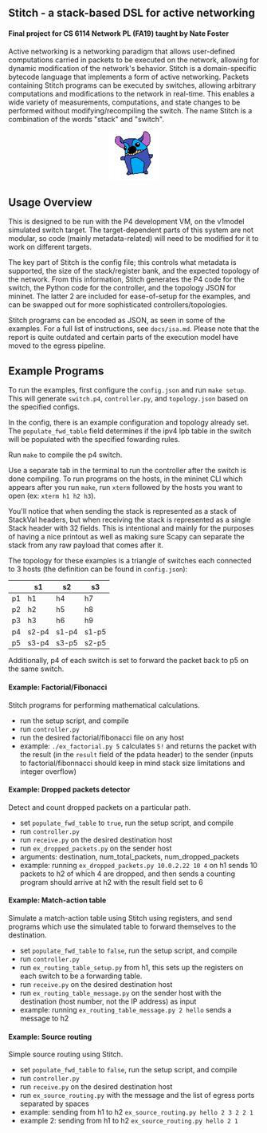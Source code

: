## Stitch - a stack-based DSL for active networking

#### Final project for CS 6114 Network PL (FA19) taught by Nate Foster

Active networking is a networking paradigm that allows user-defined computations carried in packets to be executed on the network, allowing for dynamic modification of the network's behavior. Stitch is a domain-specific bytecode language that implements a form of active networking. Packets containing Stitch programs can be executed by switches, allowing arbitrary computations and modifications to the network in real-time. This enables a wide variety of measurements, computations, and state changes to be performed without modifying/recompiling the switch. The name Stitch is a combination of the words "stack" and "switch".

<p align="center">
  <img src="https://github.com/yangdanny97/p4-stacklang/blob/master/stitch-logo.png?raw=true" alt="a poorly-drawn Stitch logo"/>
</p>

## Usage Overview

This is designed to be run with the P4 development VM, on the v1model simulated switch target. The target-dependent parts of this system are not modular, so code (mainly metadata-related) will need to be modified for it to work on different targets.

The key part of Stitch is the config file; this controls what metadata is supported, the size of the stack/register bank, and the expected topology of the network. From this information, Stitch generates the P4 code for the switch, the Python code for the controller, and the topology JSON for mininet. The latter 2 are included for ease-of-setup for the examples, and can be swapped out for more sophisticated controllers/topologies.

Stitch programs can be encoded as JSON, as seen in some of the examples. For a full list of instructions, see `docs/isa.md`. Please note that the report is quite outdated and certain parts of the execution model have moved to the egress pipeline. 

## Example Programs

To run the examples, first configure the `config.json` and run `make setup`. This will generate `switch.p4`, `controller.py`, and `topology.json` based on the specified configs.

In the config, there is an example configuration and topology already set. The `populate_fwd_table` field determines if the ipv4 lpb table in the switch will be populated with the specified fowarding rules.

Run `make` to compile the p4 switch.

Use a separate tab in the terminal to run the controller after the switch is done compiling. To run programs on the hosts, in the mininet CLI which appears after you run `make`, run `xterm` followed by the hosts you want to open (ex: `xterm h1 h2 h3`).

You'll notice that when sending the stack is represented as a stack of StackVal headers, but when receiving the stack is represented as a single Stack header with 32 fields. This is intentional and mainly for the purposes of having a nice printout as well as making sure Scapy can separate the stack from any raw payload that comes after it.

The topology for these examples is a triangle of switches each connected to 3 hosts (the definition can be found in `config.json`):

|    | s1    | s2    | s3    |
|----|-------|-------|-------|
| p1 | h1    | h4    | h7    |
| p2 | h2    | h5    | h8    |
| p3 | h3    | h6    | h9    |
| p4 | s2-p4 | s1-p4 | s1-p5 |
| p5 | s3-p4 | s3-p5 | s2-p5 |


Additionally, p4 of each switch is set to forward the packet back to p5 on the same switch.

#### Example: Factorial/Fibonacci
Stitch programs for performing mathematical calculations.

- run the setup script, and compile
- run `controller.py`
- run the desired factorial/fibonacci file on any host
- example: `./ex_factorial.py 5` calculates `5!` and returns the packet with the result (in the `result` field of the pdata header) to the sender (inputs to factorial/fibonnacci should keep in mind stack size limitations and integer overflow)

#### Example: Dropped packets detector
Detect and count dropped packets on a particular path.

- set `populate_fwd_table` to `true`, run the setup script, and compile
- run `controller.py`
- run `receive.py` on the desired destination host
- run `ex_dropped_packets.py` on the sender host
- arguments: destination, num_total_packets, num_dropped_packets
- example: running `ex_dropped_packets.py 10.0.2.22 10 4` on h1 sends 10 packets to h2 of which 4 are dropped, and then sends a counting program should arrive at h2 with the result field set to 6

#### Example: Match-action table
Simulate a match-action table using Stitch using registers, and send programs which use the simulated table to forward themselves to the destination.

- set `populate_fwd_table` to `false`, run the setup script, and compile
- run `controller.py`
- run `ex_routing_table_setup.py` from h1, this sets up the registers on each switch to be a forwarding table.
- run `receive.py` on the desired destination host
- run `ex_routing_table_message.py` on the sender host with the destination (host number, not the IP address) as input
- example: running `ex_routing_table_message.py 2 hello` sends a message to h2

#### Example: Source routing
Simple source routing using Stitch.

- set `populate_fwd_table` to `false`, run the setup script, and compile
- run `controller.py`
- run `receive.py` on the desired destination host
- run `ex_source_routing.py` with the message and the list of egress ports separated by spaces
- example: sending from h1 to h2 `ex_source_routing.py hello 2 3 2 2 1`
- example 2: sending from h1 to h2 `ex_source_routing.py hello 2 1`



